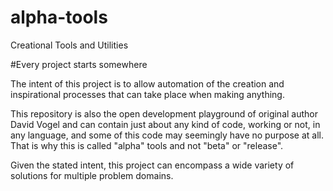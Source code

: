 # alpha-tools
Creational Tools and Utilities

#Every project starts somewhere

The intent of this project is to allow automation of the creation and inspirational processes that can take place when making anything.

This repository is also the open development playground of original author David Vogel and can contain just about any kind of code, working or not, in any language, and some of this code may seemingly have no purpose at all. That is why this is called "alpha" tools and not "beta" or "release".

Given the stated intent, this project can encompass a wide variety of solutions for multiple problem domains.
